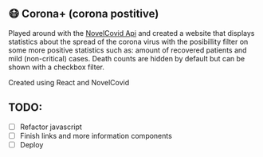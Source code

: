 ## 😷 Corona+ (corona postitive)

Played around with the [NovelCovid Api](https://github.com/NovelCOVID/API) and created a website that displays statistics about the spread of the corona virus with the posibillity filter on some more positive statistics such as: amount of recovered patients and mild (non-critical) cases. Death counts are hidden by default but can be shown with a checkbox filter.

Created using React and NovelCovid

## TODO:

- [ ] Refactor javascript
- [ ] Finish links and more information components
- [ ] Deploy
